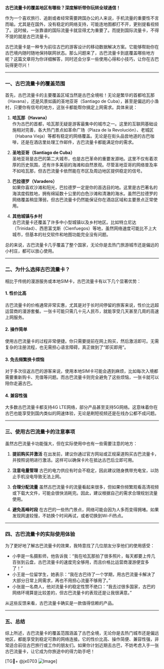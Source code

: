 **古巴流量卡的覆盖地区有哪些？深度解析带你玩转全球通信！**

作为一个喜欢旅行、追剧或者经常需要跨国办公的人来说，手机流量的重要性不言而喻。尤其是在国外，没有稳定的网络支持，可能连地图都打不开，更别提看视频了。这时候，一张靠谱的国际流量卡就显得尤为重要了。而提到国际流量卡，不得不提的就是古巴流量卡。

古巴流量卡是一种专为前往古巴的游客设计的移动数据解决方案。它能够帮助你在古巴境内随时随地保持联网状态。那么问题来了，古巴流量卡到底覆盖哪些地方呢？这篇文章将为你详细解答，同时还会分享一些使用心得和小技巧，让你在古巴玩得更尽兴！

---

### **一、古巴流量卡的覆盖范围**

首先，古巴流量卡的主要覆盖区域当然是古巴全境啦！无论是繁华的首都哈瓦那（Havana），还是风景如画的圣地亚哥（Santiago de Cuba），甚至是偏远的小渔村，只要你有信号的地方，这张卡都能帮你搞定上网需求。具体来说：

1. **哈瓦那（Havana）**  
   作为古巴的首都，哈瓦那无疑是游客最集中的城市之一。这里的互联网基础设施相对完善，各大热门景点如革命广场（Plaza de la Revolución）、老城区（Habana Vieja）等都有稳定的网络覆盖。无论是在街头品尝地道的古巴咖啡，还是在酒店里处理工作邮件，古巴流量卡都能满足你的需求。

2. **圣地亚哥（Santiago de Cuba）**  
   圣地亚哥是古巴的第二大城市，也是古巴革命的重要发源地。这里不仅有着浓厚的历史氛围，还有许多美丽的海滩和自然景观。尽管圣地亚哥的网络普及率不如哈瓦那，但古巴流量卡依然能在市区及周边地区提供稳定的信号。

3. **巴拉德罗（Varadero）**  
   如果你喜欢沙滩和阳光，巴拉德罗一定是你的首选目的地。这里是古巴著名的海滨度假胜地，拥有绵延数十公里的白色沙滩和清澈的海水。虽然巴拉德罗的网络覆盖稍显薄弱，但古巴流量卡仍然能保证你在酒店区域和主要景点正常使用。

4. **其他城镇与乡村**  
   古巴流量卡还覆盖了许多中小型城镇以及乡村地区。比如特立尼达（Trinidad）、西恩富戈斯（Cienfuegos）等地，虽然网络速度可能比不上大城市，但基本的社交软件和地图功能完全没有问题。

总的来说，古巴流量卡几乎覆盖了整个国家，无论你是去热门旅游城市还是偏远的小村庄，都可以放心使用。

---

### **二、为什么选择古巴流量卡？**

相比于传统的漫游服务或本地SIM卡，古巴流量卡有以下几个显著优势：

#### 1. **性价比高**
   古巴流量卡的价格通常非常实惠，尤其是对于长时间停留的旅客来说，性价比远超运营商的漫游套餐。一张卡可能只需几十元人民币，就能享受几天甚至几周的高速上网服务。

#### 2. **操作简单**
   使用古巴流量卡的过程非常便捷。你只需要提前在网上购买，然后激活即可。无需复杂的注册流程，也无需担心语言障碍，真正做到了“即买即用”。

#### 3. **免去频繁换卡烦恼**
   对于多次往返古巴的游客来说，使用本地SIM卡可能会遇到麻烦，比如每次入境都需要重新购卡、充值等问题。而古巴流量卡则完全避免了这些烦恼，一张卡就可以陪你走遍古巴。

#### 4. **兼容性强**
   大多数古巴流量卡都支持4G LTE网络，部分产品甚至支持5G网络。这意味着你在古巴也能享受到国内类似的网速体验，无论是刷短视频还是在线办公都不成问题。

---

### **三、使用古巴流量卡的注意事项**

虽然古巴流量卡功能强大，但在实际使用中也有一些需要注意的地方：

1. **提前购买并激活**
   在出发前，建议你通过官方网站或正规渠道购买古巴流量卡，并按照说明进行激活。这样可以确保卡片在抵达古巴后立即可用。

2. **注意电量管理**
   古巴的电力供应有时会不稳定，因此建议随身携带充电宝，以防止手机没电导致无法上网。

3. **合理分配流量**
   虽然古巴流量卡的流量看起来很多，但如果你频繁观看高清视频或下载大文件，可能会很快消耗完。因此，建议根据自己的需求合理规划流量使用。

4. **避免高峰时段**
   在古巴的一些热门景点，网络可能会因为人多而变得拥堵。如果发现网速较慢，不妨换个时间再试，或者切换到Wi-Fi热点。

---

### **四、古巴流量卡的实际使用体验**

为了更好地了解古巴流量卡的效果，我特意找了几位朋友分享他们的使用感受：

- 小李是一名摄影师，他告诉我：“我在哈瓦那拍了很多照片，每天都要上传几百张到云盘，古巴流量卡的速度完全够用，而且价格比运营商漫游便宜多了！”  
- 小王是一位留学生，她表示：“我在古巴待了一个学期，用古巴流量卡解决了大部分日常上网需求，再也不用担心流量不够用了。”  
- 小张是一名商人，他对流量卡的稳定性赞不绝口：“我去过很多国家，古巴的网络环境算是比较差的，但古巴流量卡的表现还是让我很满意。”

从这些反馈来看，古巴流量卡确实是一款值得信赖的产品。

---

### **五、总结**

综上所述，古巴流量卡的覆盖范围涵盖了古巴全境，无论你是去热门城市还是偏远地区，都能享受到稳定可靠的网络连接。它的性价比高、操作简便、兼容性强，非常适合前往古巴旅行或工作的朋友们。如果你计划近期去古巴，不妨考虑入手一张古巴流量卡，让它成为你旅途中的得力助手吧！

[TG💪+ @jx0703 ![Image](https://github.com/user-attachments/assets/dbca1d08-cadb-493c-b0ec-ad6f7a83f270)]